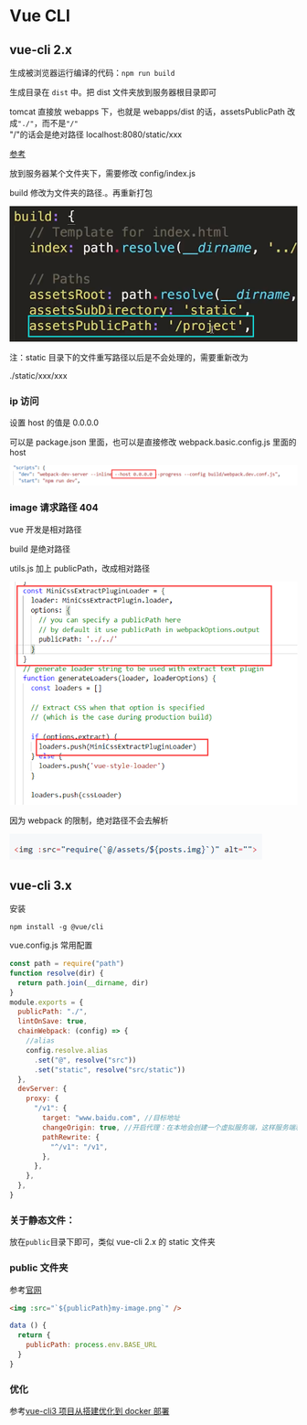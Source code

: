 # Vue CLI

## vue-cli 2.x

生成被浏览器运行编译的代码：`npm run build`

生成目录在 `dist` 中。把 dist 文件夹放到服务器根目录即可

tomcat 直接放 webapps 下，也就是 webapps/dist 的话，assetsPublicPath 改成`"./"`，而不是`"/"`  
"/"的话会是绝对路径 localhost:8080/static/xxx

[参考](https://segmentfault.com/a/1190000011275673)

放到服务器某个文件夹下，需要修改 config/index.js

build 修改为文件夹的路径.。再重新打包

![](../images/146322927464b573e0fca8297211edbf.png)

注：static 目录下的文件重写路径以后是不会处理的，需要重新改为

./static/xxx/xxx

### ip 访问

设置 host 的值是 0.0.0.0

可以是 package.json 里面，也可以是直接修改 webpack.basic.config.js 里面的 host

![](../images/7a3cdefd96100fd4d1c5cc8d8db4e7c9.png)

### image 请求路径 404

vue 开发是相对路径

build 是绝对路径

utils.js 加上 publicPath，改成相对路径

![](../images/aad7e903b916eea0722c21fa2ce9a38a.png)

因为 webpack 的限制，绝对路径不会去解析

![](../images/1e6e8f24511d5f6738b11a6cdf879496.png)

## vue-cli 3.x

安装

```
npm install -g @vue/cli
```

vue.config.js 常用配置

```js
const path = require("path")
function resolve(dir) {
  return path.join(__dirname, dir)
}
module.exports = {
  publicPath: "./",
  lintOnSave: true,
  chainWebpack: (config) => {
    //alias
    config.resolve.alias
      .set("@", resolve("src"))
      .set("static", resolve("src/static"))
  },
  devServer: {
    proxy: {
      "/v1": {
        target: "www.baidu.com", //目标地址
        changeOrigin: true, //开启代理：在本地会创建一个虚拟服务端，这样服务端和服务端进行数据的交互就不会跨域
        pathRewrite: {
          "^/v1": "/v1",
        },
      },
    },
  },
}
```

### 关于静态文件：

放在`public`目录下即可，类似 vue-cli 2.x 的 static 文件夹

### public 文件夹

参考[官网](https://cli.vuejs.org/zh/guide/html-and-static-assets.html#public-%E6%96%87%E4%BB%B6%E5%A4%B9)

```html
<img :src="`${publicPath}my-image.png`" />
```

```js
data () {
  return {
    publicPath: process.env.BASE_URL
  }
}
```

### 优化

参考[vue-cli3 项目从搭建优化到 docker 部署](https://juejin.im/post/5c4a6fcd518825469414e062#heading-21)

